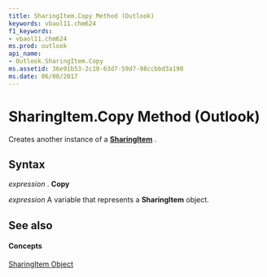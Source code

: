 ```yaml
---
title: SharingItem.Copy Method (Outlook)
keywords: vbaol11.chm624
f1_keywords:
- vbaol11.chm624
ms.prod: outlook
api_name:
- Outlook.SharingItem.Copy
ms.assetid: 36e91b53-2c10-63d7-59d7-98ccbbd3a190
ms.date: 06/08/2017
---
```



# SharingItem.Copy Method (Outlook)

Creates another instance of a  **[SharingItem](Outlook.SharingItem.md)** .


## Syntax

 _expression_ . **Copy**

 _expression_ A variable that represents a **SharingItem** object.


## See also


#### Concepts


[SharingItem Object](Outlook.SharingItem.md)

